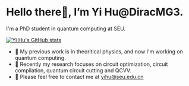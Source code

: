 # Hello there👋, I’m Yi Hu@DiracMG3.
I'm a PhD student in quantum computing at SEU.

[![Yi Hu's GitHub stats](https://github-readme-stats.vercel.app/api?username=DiracMG3&show_icons=true&theme=buefy)](https://github.com/anuraghazra/github-readme-stats)

- :panda_face: My previous work is in theoritical physics, and now I'm working on quantum computing. 
- :hatching_chick: Recently my research focuses on circuit optimization, 
circuit compilation, quantum circuit cutting and QCVV.
- :e-mail: Please feel free to contact me at yihu@seu.edu.cn

<!---
DiracMG3/DiracMG3 is a ✨ special ✨ repository because its `README.md` (this file) appears on your GitHub profile.
You can click the Preview link to take a look at your changes.
--->
